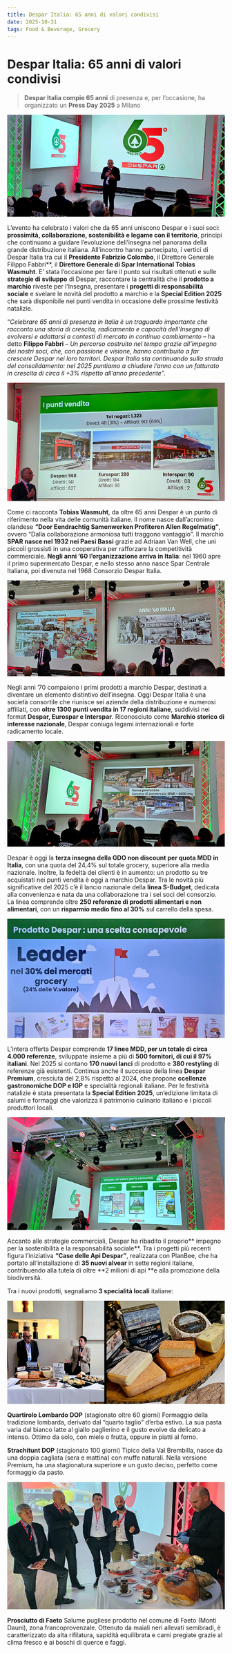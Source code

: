 ```yaml
---
title: Despar Italia: 65 anni di valori condivisi
date: 2025-10-31 
tags: Food & Beverage, Grocery 
---
```


# Despar Italia: 65 anni di valori condivisi

>**Despar Italia compie 65 anni** di presenza e, per l’occasione, ha organizzato un **Press Day 2025** a Milano

![](banner.jpg)

L’evento ha celebrato i valori che da 65 anni uniscono Despar e i suoi soci: **prossimità, collaborazione, sostenibilità e legame con il territorio**, principi che continuano a guidare l’evoluzione dell’insegna nel panorama della grande distribuzione italiana.
All’incontro hanno partecipato, i vertici di Despar Italia tra cui il **Presidente Fabrizio Colombo**, il Direttore Generale Filippo Fabbri**, il **Direttore Generale di Spar International Tobias Wasmuht**. E’ stata l’occasione per fare il punto sui risultati ottenuti e sulle **strategie di sviluppo** di Despar, raccontare la centralità che il **prodotto a marchio** riveste per l’Insegna, presentare i **progetti di responsabilità sociale** e svelare le novità del prodotto a marchio e la **Special Edition 2025** che sarà disponibile nei punti vendita in occasione delle prossime festività natalizie. 


“_Celebrare 65 anni di presenza in Italia è un traguardo importante che racconta una storia di crescita, radicamento e capacità dell’Insegna di evolversi e adattarsi a contesti di mercato in continuo cambiamento_ – ha detto **Filippo Fabbri** – _Un percorso costruito nel tempo grazie all’impegno dei nostri soci, che, con passione e visione, hanno contribuito a far crescere Despar nei loro territori. Despar Italia sta continuando sulla strada del consolidamento: nel 2025 puntiamo a chiudere l’anno con un fatturato in crescita di circa il +3% rispetto all’anno precedente_”. 

![](6.jpg)

Come ci racconta **Tobias Wasmuht**, da oltre 65 anni Despar è un punto di riferimento nella vita delle comunità italiane. Il nome nasce dall’acronimo olandese **“Door Eendrachtig Samenwerken Profiteren Allen Regelmatig”**, ovvero “Dalla collaborazione armoniosa tutti traggono vantaggio”. Il marchio **SPAR nasce nel 1932 nei Paesi Bassi** grazie ad Adriaan Van Well, che unì piccoli grossisti in una cooperativa per rafforzare la competitività commerciale. **Negli anni ’60 l’organizzazione arriva in Italia**: nel 1960 apre il primo supermercato Despar, e nello stesso anno nasce Spar Centrale Italiana, poi divenuta nel 1968 Consorzio Despar Italia.

![](4.jpg)

Negli anni ’70 compaiono i primi prodotti a marchio Despar, destinati a diventare un elemento distintivo dell’insegna. Oggi Despar Italia è una società consortile che riunisce sei aziende della distribuzione e numerosi affiliati, con **oltre 1300 punti vendita in 17 regioni italiane**, suddivisi nei format **Despar, Eurospar e Interspar**. Riconosciuto come **Marchio storico di interesse nazionale**, Despar coniuga legami internazionali e forte radicamento locale.

![](2.jpg)

Despar è oggi la **terza insegna della GDO non discount per quota MDD in Italia**, con una quota del 24,4% sul totale grocery, superiore alla media nazionale. Inoltre, la fedeltà dei clienti è in aumento: un prodotto su tre acquistati nei punti vendita è oggi a marchio Despar.
Tra le novità più significative del 2025 c’è il lancio nazionale della **linea S-Budget**, dedicata alla convenienza e nata da una collaborazione tra i sei soci del consorzio. La linea comprende oltre **250 referenze di prodotti alimentari e non alimentari**, con un **risparmio medio fino al 30%** sul carrello della spesa.

![](7.jpg)

L’intera offerta Despar comprende **17 linee MDD, per un totale di circa 4.000 referenze**, sviluppate insieme a più di **500 fornitori, di cui il 97% italiani**. Nel 2025 si contano **170 nuovi lanci** di prodotto e **380 restyling** di referenze già esistenti.
Continua anche il successo della linea **Despar Premium**, cresciuta del 2,8% rispetto al 2024, che propone **ccellenze gastronomiche DOP e IGP** e specialità regionali italiane. Per le festività natalizie è stata presentata la **Special Edition 2025**, un’edizione limitata di salumi e formaggi che valorizza il patrimonio culinario italiano e i piccoli produttori locali.

![](8.jpg)

Accanto alle strategie commerciali, Despar ha ribadito il proprio** impegno per la sostenibilità e la responsabilità sociale**. Tra i progetti più recenti figura l’iniziativa **“Case delle Api Despar”**, realizzata con PlanBee, che ha portato all’installazione di **35 nuovi alvear** in sette regioni italiane, contribuendo alla tutela di oltre **2 milioni di api **e alla promozione della biodiversità.


Tra i nuovi prodotti, segnaliamo **3 specialità locali** italiane:

![](9.jpg)

**Quartirolo Lombardo DOP** 
(stagionato oltre 60 giorni)
Formaggio della tradizione lombarda, derivato dal “quarto taglio” d’erba estivo. La sua pasta varia dal bianco latte al giallo paglierino e il gusto evolve da delicato a intenso. Ottimo da solo, con miele o frutta, oppure in piatti al forno.

**Strachítunt DOP** 
(stagionato 100 giorni)
Tipico della Val Brembilla, nasce da una doppia cagliata (sera e mattina) con muffe naturali. Nella versione Premium, ha una stagionatura superiore e un gusto deciso, perfetto come formaggio da pasto.

![](1.jpg)

**Prosciutto di Faeto**
Salume pugliese prodotto nel comune di Faeto (Monti Dauni), zona francoprovenzale. Ottenuto da maiali neri allevati semibradi, è caratterizzato da alta rifilatura, sapidità equilibrata e carni pregiate grazie al clima fresco e ai boschi di querce e faggi.
